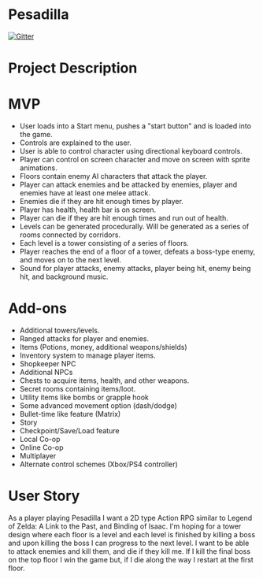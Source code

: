 # Pesadilla

[![Gitter](https://badges.gitter.im/Join%20Chat.svg)](https://gitter.im/PesadillaGame/Lobby?utm_source=badge&utm_medium=badge&utm_campaign=pr-badge&utm_content=badge)


# Project Description

# MVP
* User loads into a Start menu, pushes a "start button" and is loaded into the game.
* Controls are explained to the user.
* User is able to control character using directional keyboard controls.
* Player can control on screen character and move on screen with sprite animations.
* Floors contain enemy AI characters that attack the player.
* Player can attack enemies and be attacked by enemies, player and enemies have at least one melee attack.
* Enemies die if they are hit enough times by player.
* Player has health, health bar is on screen.
* Player can die if they are hit enough times and run out of health.
* Levels can be generated procedurally.  Will be generated as a series of rooms connected by corridors.
* Each level is a tower consisting of a series of floors.
* Player reaches the end of a floor of a tower, defeats a boss-type enemy, and moves on to the next level.
* Sound for player attacks, enemy attacks, player being hit, enemy being hit, and background music. 

# Add-ons
* Additional towers/levels.
* Ranged attacks for player and enemies.
* Items (Potions, money, additional weapons/shields)
* Inventory system to manage player items.
* Shopkeeper NPC
* Additional NPCs
* Chests to acquire items, health, and other weapons.
* Secret rooms containing items/loot.
* Utility items like bombs or grapple hook
* Some advanced movement option (dash/dodge)
* Bullet-time like feature (Matrix)
* Story
* Checkpoint/Save/Load feature
* Local Co-op
* Online Co-op
* Multiplayer
* Alternate control schemes (Xbox/PS4 controller)

# User Story
As a player playing Pesadilla I want a 2D type Action RPG similar to Legend of Zelda: A Link to the Past, and Binding of Isaac. I'm hoping for a tower design where each floor is a level and each level is finished by killing a boss and upon killing the boss I can progress to the next level. I want to be able to attack enemies and kill them, and die if they kill me. If I kill the final boss on the top floor I win the game but, if I die along the way I restart at the first floor.

